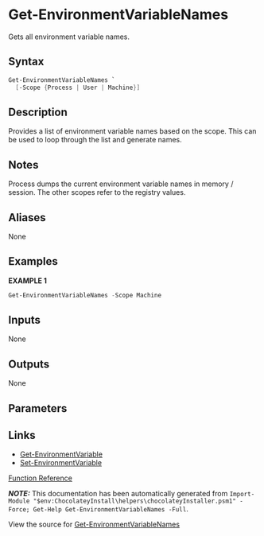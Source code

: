 ﻿---
Title: Get-EnvironmentVariableNames
Description: Information on Get-EnvironmentVariableNames function
RedirectFrom: docs/helpers-get-environment-variable-names
---

# Get-EnvironmentVariableNames

<!-- This documentation is automatically generated from https://github.com/chocolatey/choco/blob/stable/src/chocolatey.resources/helpers/functions/Get-EnvironmentVariableNames.ps1 using https://github.com/chocolatey/choco/blob/stable/GenerateDocs.ps1. Contributions are welcome at the original location(s). -->

Gets all environment variable names.

## Syntax

~~~powershell
Get-EnvironmentVariableNames `
  [-Scope {Process | User | Machine}]
~~~

## Description

Provides a list of environment variable names based on the scope. This
can be used to loop through the list and generate names.

## Notes

Process dumps the current environment variable names in memory /
session. The other scopes refer to the registry values.

## Aliases

None

## Examples

 **EXAMPLE 1**

~~~powershell
Get-EnvironmentVariableNames -Scope Machine

~~~

## Inputs

None

## Outputs

None

## Parameters



## Links

 * [Get-EnvironmentVariable](./get-environmentvariable)
 * [Set-EnvironmentVariable](./set-environmentvariable)


[Function Reference](./)

***NOTE:*** This documentation has been automatically generated from `Import-Module "$env:ChocolateyInstall\helpers\chocolateyInstaller.psm1" -Force; Get-Help Get-EnvironmentVariableNames -Full`.

View the source for [Get-EnvironmentVariableNames](https://github.com/chocolatey/choco/blob/stable/src/chocolatey.resources/helpers/functions/Get-EnvironmentVariableNames.ps1)
